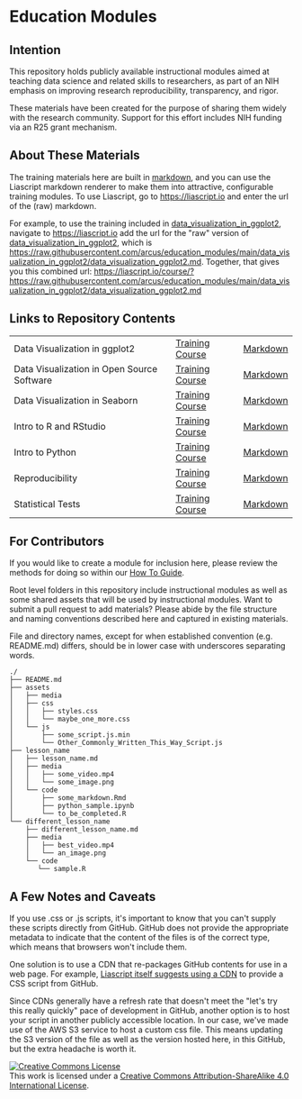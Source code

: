 # Education Modules

## Intention

This repository holds publicly available instructional modules aimed at teaching data science and related skills to researchers, as part of an NIH emphasis on improving research reproducibility, transparency, and rigor.

These materials have been created for the purpose of sharing them widely with the research community.  Support for this effort includes NIH funding via an R25 grant mechanism.

## About These Materials

The training materials here are built in [markdown](https://www.markdownguide.org/), and you can use the Liascript markdown renderer to make them into attractive, configurable training modules.  To use Liascript, go to https://liascript.io and enter the url of the (raw) markdown.

For example, to use the training included in [data_visualization_in_ggplot2](data_visualization_in_ggplot2/data_visualization_ggplot2.md), navigate to https://liascript.io add the url for the "raw" version of [data_visualization_in_ggplot2](data_visualization_in_ggplot2/data_visualization_ggplot2.md), which is https://raw.githubusercontent.com/arcus/education_modules/main/data_visualization_in_ggplot2/data_visualization_ggplot2.md.  Together, that gives you this combined url: https://liascript.io/course/?https://raw.githubusercontent.com/arcus/education_modules/main/data_visualization_in_ggplot2/data_visualization_ggplot2.md

## Links to Repository Contents

||||
|--|--|--|
|Data Visualization in ggplot2|[Training Course](https://liascript.io/course/?https://raw.githubusercontent.com/arcus/education_modules/main/data_visualization_in_ggplot2/data_visualization_ggplot2.md)| [Markdown](data_visualization_in_ggplot2/data_visualization_ggplot2.md)|
|Data Visualization in Open Source Software|[Training Course](https://liascript.io/course/?https://raw.githubusercontent.com/arcus/education-modules/main/data_visualization_in_open_source_software/data_visualization.md) | [Markdown](data_visualization_in_open_source_software/data_visualization.md) |
|Data Visualization in Seaborn|[Training Course](https://liascript.io/course/?https://raw.githubusercontent.com/arcus/education-modules/main/data_visualization_in_seaborn/data_visualization_seaborn.md) | [Markdown](data_visualization_in_seaborn/data_visualization_seaborn.md)|
|Intro to R and RStudio|[Training Course](https://liascript.io/course/?https://raw.githubusercontent.com/arcus/education-modules/main/intro_to_r_rstudio/intro_to_r_rstudio.md) | [Markdown](intro_to_r_rstudio/intro_to_r_rstudio.md)|
|Intro to Python|[Training Course](https://liascript.github.io/course/?https://raw.githubusercontent.com/arcus/education_modules/main/intro_to_python/intro_to_python.md)| [Markdown](intro_to_python/intro_to_python.md)|
|Reproducibility|[Training Course](https://liascript.io/course/?https://raw.githubusercontent.com/arcus/education-modules/main/reproducibility/reproducibility.md)| [Markdown](reproducibility/reproducibility.md)|
|Statistical Tests|[Training Course](https://liascript.io/course/?https://raw.githubusercontent.com/arcus/education-modules/main/statistical_tests/statistical_tests.md)| [Markdown](statistical_tests/statistical_tests.md)|


## For Contributors

If you would like to create a module for inclusion here, please review the methods for doing so within our [How To Guide](how_to.md).

Root level folders in this repository include instructional modules as well as some shared assets that will be used by instructional modules.  Want to submit a pull request to add materials?  Please abide by the file structure and naming conventions described here and captured in existing materials.

File and directory names, except for when established convention (e.g. README.md) differs, should be in lower case with underscores separating words.  

```
./
├── README.md
├── assets
│   ├── media
│   ├── css
│   │   ├── styles.css
│   │   └── maybe_one_more.css
│   └── js
│       ├── some_script.js.min
│       └── Other_Commonly_Written_This_Way_Script.js
├── lesson_name
│   ├── lesson_name.md
│   ├── media
│   │   ├── some_video.mp4
│   │   └── some_image.png
│   └── code
│       ├── some_markdown.Rmd
│       ├── python_sample.ipynb
│       └── to_be_completed.R
└── different_lesson_name
    ├── different_lesson_name.md
    ├── media
    │   ├── best_video.mp4
    │   └── an_image.png
    └── code
       └── sample.R

```

## A Few Notes and Caveats

If you use .css or .js scripts, it's important to know that you can't supply these scripts directly from GitHub.  GitHub does not provide the appropriate metadata to indicate that the content of the files is of the correct type, which means that browsers won't include them.

One solution is to use a CDN that re-packages GitHub contents for use in a web page.  For example, [Liascript itself suggests using a CDN](https://github.com/liaScript/custom-style/) to provide a CSS script from GitHub.

Since CDNs generally have a refresh rate that doesn't meet the "let's try this really quickly" pace of development in GitHub, another option is to host your script in another publicly accessible location.  In our case, we've made use of the AWS S3 service to host a custom css file.  This means updating the S3 version of the file as well as the version hosted here, in this GitHub, but the extra headache is worth it.

<a rel="license" href="http://creativecommons.org/licenses/by-sa/4.0/"><img alt="Creative Commons License" style="border-width:0" src="https://i.creativecommons.org/l/by-sa/4.0/88x31.png" /></a><br />
This work is licensed under a <a rel="license" href="http://creativecommons.org/licenses/by-sa/4.0/">Creative Commons Attribution-ShareAlike 4.0 International License</a>.
